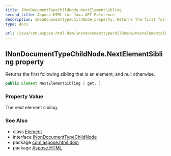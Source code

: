 ```yaml
---
title: INonDocumentTypeChildNode.NextElementSibling
second_title: Aspose.HTML for Java API Reference
description: INonDocumentTypeChildNode property. Returns the first following sibling that is an element and null otherwise
type: docs

url: /java/com.aspose.html.dom/inondocumenttypechildnode/nextelementsibling/
---
```

## INonDocumentTypeChildNode.NextElementSibling property

Returns the first following sibling that is an element, and null otherwise.

```java
public Element NextElementSibling { get; }
```

### Property Value

The next element sibling.

### See Also

* class [Element](../../element/)
* interface [INonDocumentTypeChildNode](../)
* package [com.aspose.html.dom](../../../com.aspose.html.dom/)
* package [Aspose.HTML](../../../)
